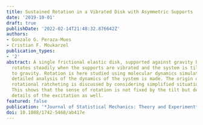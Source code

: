 ```yaml
---
title: Sustained Rotation in a Vibrated Disk with Asymmetric Supports
date: '2019-10-01'
draft: true
publishDate: '2022-02-14T21:48:32.876642Z'
authors:
- Gonzalo G. Peraza-Mues
- Cristian F. Moukarzel
publication_types:
- '2'
abstract: A single frictional elastic disk, supported against gravity by two others,
  rotates steadily when the supports are vibrated and the system is tilted with respect
  to gravity. Rotation is here studied using molecular dynamics simulations, and a
  detailed analysis of the dynamics of the system is made. The origin of the observed
  rotational ratcheting is discussed by considering simplified situations analytically.
  This shows that the sense of rotation is not fixed by the tilt but depends on the
  details of the excitation as well.
featured: false
publication: '*Journal of Statistical Mechanics: Theory and Experiment*'
doi: 10.1088/1742-5468/ab417e
---
```


